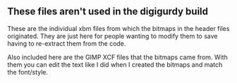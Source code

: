 ## These files aren't used in the digigurdy build

These are the individual xbm files from which the bitmaps in the header files originated.  They are just here for people wanting to modify them to save having to re-extract them from the code.

Also included here are the GIMP XCF files that the bitmaps came from.  With them you can edit the text like I did when I created the bitmaps and match the font/style.
